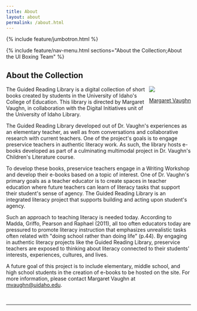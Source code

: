 ```yaml
---
title: About
layout: about
permalink: /about.html
---
```

{% include feature/jumbotron.html %} 

{% include feature/nav-menu.html sections="About the Collection;About the UI Boxing Team" %} 

## About the Collection

<div class="card m-3"  style="float:right">
<div class="card text-center">
<img src="https://vivo.nkn.uidaho.edu/vivo/file/n24358/thumbnail_Margaret+Vaughn+187x187.jpg">
<a href="https://vivo.nkn.uidaho.edu/vivo/display/n9735?_ga=2.262954508.1618244349.1567705136-553655538.1567531766"><p class="card-header">Margaret Vaughn</p></a>
</div>
</div>

The Guided Reading Library is a digital collection of short books created by students in the University of Idaho's College of Education. This library is directed by Margaret Vaughn, in collaboration with the Digital Initiatives unit of the University of Idaho Library.

<p>The Guided Reading Library developed out of Dr. Vaughn's experiences as an elementary teacher, as well as from conversations and collaborative research with current teachers. One of the project's goals is to engage preservice teachers in authentic literacy work. As such, the library hosts e-books developed as part of a culminating multimodal project in Dr. Vaughn's Children's Literature course.</p>

<p>To develop these books, preservice teachers engage in a Writing Workshop and develop their e-books based on a topic of interest. One of Dr. Vaughn's primary goals as a teacher educator is to create spaces in teacher education where future teachers can learn of literacy tasks that support their student's sense of agency. The Guided Reading Library is an integrated literacy project that supports building and acting upon student's agency.</p>

<p>Such an approach to teaching literacy is needed today. According to Madda, Griffo, Pearson and Raphael (2011), all too often educators today are pressured to promote literacy instruction that emphasizes unrealistic tasks often related with "doing school rather than doing life" (p.44). By engaging in authentic literacy projects like the Guided Reading Library, preservice teachers are exposed to thinking about literacy connected to their students' interests, experiences, cultures, and lives.</p>

<p>A future goal of this project is to include elementary, middle school, and high school students in the creation of e-books to be hosted on the site. For more information, please contact Margaret Vaughn at <a href="mvaughn@uidaho.edu">mvaughn@uidaho.edu</a>.</p>
<br>
<hr>
<br>

